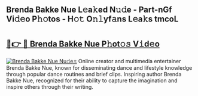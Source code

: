 ## Brenda Bakke Nue L𝚎a𝚔ed N𝚞𝚍e - Part-nGf Vi𝚍𝚎o P𝚑𝚘tos - H𝚘𝚝 O𝚗𝚕yf𝚊ns L𝚎a𝚔s tmcoL

# <h2><a href="http://kf7v3vr.oniu.top/?m=Brenda+Bakke+Nue">🔗👉 🔴 Brenda Bakke Nue P𝚑ot𝚘𝚜 V𝚒d𝚎o</a></h2>

[![Brenda Bakke Nue Nu𝚍e𝚜](https://i.imgur.com/0qMVB7G.gif)](http://kf7v3vr.oniu.top/?m=Brenda+Bakke+Nue)
Online creator and multimedia entertainer Brenda Bakke Nue, known for disseminating dance and lifestyle knowledge through popular dance routines and brief clips. Inspiring author Brenda Bakke Nue, recognized for their ability to capture the imagination and inspire others through their writing.  
